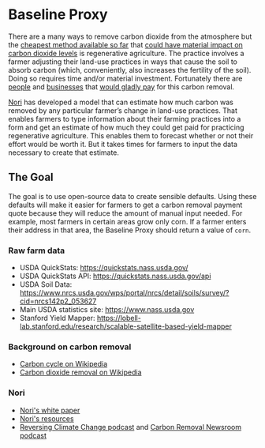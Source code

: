 # Baseline Proxy

There are a many ways to remove carbon dioxide from the atmosphere but the [cheapest method available so far](https://www.sciencedirect.com/science/article/abs/pii/S1462901115000222) that [could have material impact on carbon dioxide levels](https://science.sciencemag.org/content/304/5677/1623) is regenerative agriculture. The practice involves a farmer adjusting their land-use practices in ways that cause the soil to absorb carbon (which, conveniently, also increases the fertility of the soil). Doing so requires time and/or material investment. Fortunately there are [people](https://www.terrapass.com/) and [businesses](https://news.shopify.com/we-need-to-talk-about-carbon) that [would gladly pay](https://stripe.com/blog/negative-emissions-commitment) for this carbon removal. 

[Nori](https://nori.com) has developed a model that can estimate how much carbon was removed by any particular farmer’s change in land-use practices. That enables farmers to type information about their farming practices into a form and get an estimate of how much they could get paid for practicing regenerative agriculture. This enables them to forecast whether or not their effort would be worth it. But it takes times for farmers to input the data necessary to create that estimate.

## The Goal

The goal is to use open-source data to create sensible defaults. Using these defaults will make it easier for farmers to get a carbon removal payment quote because they will reduce the amount of manual input needed. For example, most farmers in certain areas grow only corn. If a farmer enters their address in that area, the Baseline Proxy should return a value of `corn`. 

### Raw farm data
- USDA QuickStats: https://quickstats.nass.usda.gov/
- USDA QuickStats API: https://quickstats.nass.usda.gov/api
- USDA Soil Data: https://www.nrcs.usda.gov/wps/portal/nrcs/detail/soils/survey/?cid=nrcs142p2_053627 
- Main USDA statistics site: https://www.nass.usda.gov
- Stanford Yield Mapper: https://lobell-lab.stanford.edu/research/scalable-satellite-based-yield-mapper

### Background on carbon removal
- [Carbon cycle on Wikipedia](https://en.wikipedia.org/wiki/Carbon_cycle) 
- [Carbon dioxide removal on Wikipedia](https://en.wikipedia.org/wiki/Carbon_dioxide_removal)

### Nori 
- [Nori's white paper](Nori.com/white-paper)
- [Nori's resources](Nori.com/resources)
- [Reversing Climate Change podcast](https://nori.com/podcasts/reversing-climate-change) and [Carbon Removal Newsroom podcast](https://nori.com/podcasts/carbon-removal-newsroom) 
